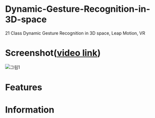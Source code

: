 # Dynamic-Gesture-Recognition-in-3D-space
21 Class Dynamic Gesture Recognition in 3D space, Leap Motion, VR

# Screenshot([video link](https://youtu.be/gDamQfYpSVw))
![그림1](https://user-images.githubusercontent.com/61224394/109798312-f211fd00-7c5d-11eb-9640-5a4070e0f7f5.png)

# Features

# Information 
